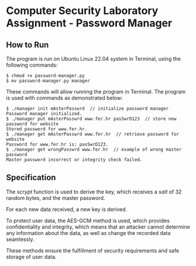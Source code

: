 
# Computer Security Laboratory Assignment - Password Manager


## How to Run
The program is run on Ubuntu Linux 22.04 system in Terminal,
using the following commands:

```
$ chmod +x password-manager.py
$ mv password-manager.py manager
```

These commands will allow running the program in Terminal.
The program is used with commands as demonstrated below:

```
$ ./manager init mAsterPasswrd  // initialize password manager
Password manager initialized.
$ ./manager put mAsterPasswrd www.fer.hr pasSwrD123  // store new password for website
Stored password for www.fer.hr.
$ ./manager get mAsterPasswrd www.fer.hr  // retrieve password for website
Password for www.fer.hr is: pasSwrD123.
$ ./manager get wrongPasswrd www.fer.hr  // example of wrong master password
Master password incorrect or integrity check failed. 
```

## Specification

The *scrypt* function is used to derive the key, which receives a *salt* of 32 random bytes, and the master password.

For each new data received, a new key is derived.

To protect user data, the AES-GCM method is used, which provides confidentiality and integrity, which means that an attacker cannot determine any information about the data, as well as change the recorded data seamlessly.

These methods ensure the fulfillment of security requirements and safe storage of user data.